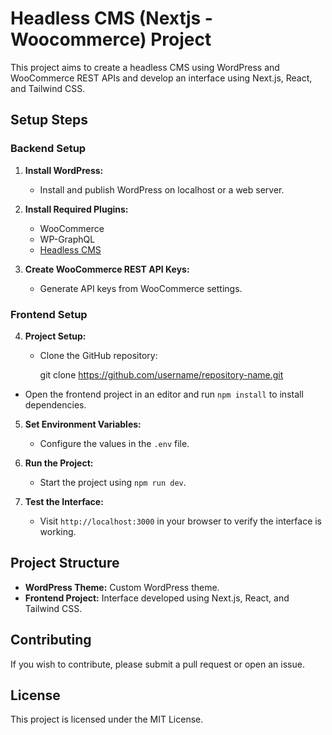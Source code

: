 # Headless CMS (Nextjs - Woocommerce) Project

This project aims to create a headless CMS using WordPress and WooCommerce REST APIs and develop an interface using Next.js, React, and Tailwind CSS.

## Setup Steps

### Backend Setup

1. **Install WordPress:**
   - Install and publish WordPress on localhost or a web server.

2. **Install Required Plugins:**
   - WooCommerce
   - WP-GraphQL
   - [Headless CMS](https://github.com/imranhsayed/headless-cms?tab=readme-ov-file)

3. **Create WooCommerce REST API Keys:**
   - Generate API keys from WooCommerce settings.

### Frontend Setup

4. **Project Setup:**
   - Clone the GitHub repository:

     git clone <https://github.com/username/repository-name.git>

- Open the frontend project in an editor and run `npm install` to install dependencies.

5. **Set Environment Variables:**
   - Configure the values in the `.env` file.

6. **Run the Project:**
   - Start the project using `npm run dev`.

7. **Test the Interface:**
   - Visit `http://localhost:3000` in your browser to verify the interface is working.

## Project Structure

- **WordPress Theme:** Custom WordPress theme.
- **Frontend Project:** Interface developed using Next.js, React, and Tailwind CSS.

## Contributing

If you wish to contribute, please submit a pull request or open an issue.

## License

This project is licensed under the MIT License.
